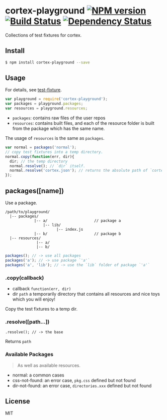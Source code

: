 # cortex-playground [![NPM version](https://badge.fury.io/js/cortex-playground.svg)](http://badge.fury.io/js/cortex-playground) [![Build Status](https://travis-ci.org/cortexjs/cortex-playground.svg?branch=master)](https://travis-ci.org/cortexjs/cortex-playground) [![Dependency Status](https://gemnasium.com/cortexjs/cortex-playground.svg)](https://gemnasium.com/cortexjs/cortex-playground)

Collections of test fixtures for cortex.

## Install

```bash
$ npm install cortex-playground --save
```

## Usage

For details, see [test-fixture](https://github.com/kaelzhang/node-test-fixture).

```js
var playground = require('cortex-playground');
var packages = playground.packages;
var resources = playground.resources;
```
- `packages`: contains raw files of the user repos
- `resources`: contains built files, and each of the resource folder is built from the package which has the same name.

The usage of `resources` is the same as `packages`.

```js
var normal = packages('normal');
// copy test fixtures into a temp directory.
normal.copy(function(err, dir){
  dir; // the temp directory
  normal.resolve(); // `dir` itself. 
  normal.resolve('cortex.json'); // returns the absolute path of `cortex.json`.
});
```

## packages([name])

Use a package.

```
/path/to/playground/
  |-- packages/
             |-- a/                     // package a
                 |-- lib/
                       |-- index.js
             |-- b/                     // package b
  |-- resources/
              |-- a/
              |-- b/
```

```js
packages(); // -> use all packages
packages('a'); // -> use package `'a'`
packages('a', 'lib'); // -> use the `lib` folder of package `'a'`
```

### .copy(callback)

- callback `function(err, dir)`
- dir `path` a temporarily directory that contains all resources and nice toys which you will enjoy!

Copy the test fixtures to a temp dir.

### .resolve([path...])

```
.resolve(); // -> the base
```

Returns `path` 


### Available Packages

> As well as available resources.

- normal: a common cases
- css-not-found: an error case, `pkg.css` defined but not found
- dir-not-found: an error case, `directories.xxx` defined but not found


## License

MIT
<!-- do not want to make nodeinit to complicated, you can edit this whenever you want. -->